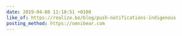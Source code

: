 ```yaml
---
date: 2019-04-08 11:18:51 +0100
like_of: https://realize.be/blog/push-notifications-indigenous
posting_method: https://omnibear.com
---
```

